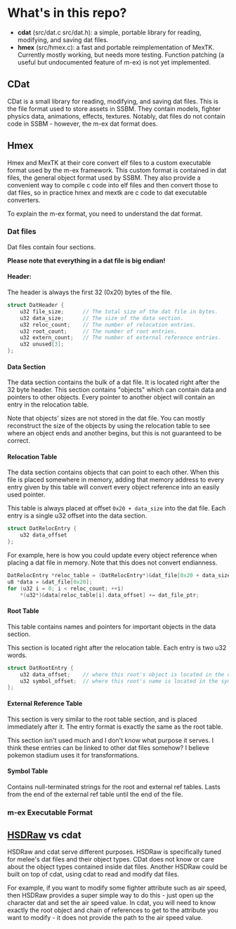 # What's in this repo?

- **cdat** (src/dat.c src/dat.h): a simple, portable library for reading, modifying, and saving dat files.
- **hmex** (src/hmex.c): a fast and portable reimplementation of MexTK.
Currently mostly working, but needs more testing.
Function patching (a useful but undocumented feature of m-ex) is not yet implemented.



## CDat

CDat is a small library for reading, modifying, and saving dat files.
This is the file format used to store assets in SSBM.
They contain models, fighter physics data, animations, effects, textures.
Notably, dat files do not contain code in SSBM - however, the m-ex dat format does.



## Hmex

Hmex and MexTK at their core convert elf files to a custom executable format used by the m-ex framework.
This custom format is contained in dat files, the general object format used by SSBM.
They also provide a convenient way to compile c code into elf files and then convert those to dat files,
so in practice hmex and mextk are c code to dat executable converters.

To explain the m-ex format, you need to understand the dat format.


### Dat files
Dat files contain four sections.

**Please note that everything in a dat file is big endian!**

#### **Header**:
The header is always the first 32 (0x20) bytes of the file.

```c
struct DatHeader {
    u32 file_size;      // The total size of the dat file in bytes.
    u32 data_size;      // The size of the data section.
    u32 reloc_count;    // The number of relocation entries.
    u32 root_count;     // The number of root entries.
    u32 extern_count;   // The number of external reference entries.
    u32 unused[3];
};
```

#### **Data Section**
The data section contains the bulk of a dat file.
It is located right after the 32 byte header.
This section contains "objects" which can contain data and pointers to other objects.
Every pointer to another object will contain an entry in the relocation table.

Note that objects' sizes are not stored in the dat file.
You can mostly reconstruct the size of the objects by using the relocation
table to see where an object ends and another begins, but this is not guaranteed
to be correct.

#### **Relocation Table**
The data section contains objects that can point to each other.
When this file is placed somewhere in memory,
adding that memory address to every entry given by this table will
convert every object reference into an easily used pointer.

This table is always placed at offset `0x20 + data_size` into the dat file.
Each entry is a single u32 offset into the data section.

```c
struct DatRelocEntry {
    u32 data_offset
};
```

For example, here is how you could update every object reference when placing a dat file in memory.
Note that this does not convert endianness.
```c
DatRelocEntry *reloc_table = (DatRelocEntry*)&dat_file[0x20 + data_size];
u8 *data = &dat_file[0x20];
for (u32 i = 0; i < reloc_count; ++i)
    *(u32*)&data[reloc_table[i].data_offset] += dat_file_ptr;
```

#### **Root Table**
This table contains names and pointers for important objects in the data section.

This section is located right after the relocation table.
Each entry is two u32 words.

```c
struct DatRootEntry {
    u32 data_offset;    // where this root's object is located in the data section.
    u32 symbol_offset;  // where this root's name is located in the symbol table section.
};
```

#### **External Reference Table**
This section is very similar to the root table section,
and is placed immediately after it.
The entry format is exactly the same as the root table.

This section isn't used much and I don't know what purpose it serves.
I think these entries can be linked to other dat files somehow?
I believe pokemon stadium uses it for transformations.

#### **Symbol Table**
Contains null-terminated strings for the root and external ref tables.
Lasts from the end of the external ref table until the end of the file.


### m-ex Executable Format




## [HSDRaw](https://github.com/Ploaj/HSDLib/) vs cdat
HSDRaw and cdat serve different purposes.
HSDRaw is specifically tuned for melee's dat files and their object types.
CDat does not know or care about the object types contained inside dat files.
Another HSDRaw could be built on top of cdat, using cdat to read and modify dat files.

For example, if you want to modify some fighter attribute such as air speed,
then HSDRaw provides a super simple way to do this - just open up the character dat and set the air speed value.
In cdat, you will need to know exactly the root object and chain of 
references to get to the attribute you want to modify - it does not provide the path to the air speed value. 

